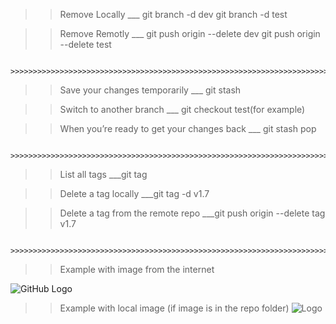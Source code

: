 >> Remove Locally           ___
   git branch -d dev
   git branch -d test

>> Remove Remotly
         ___
     git push origin --delete dev
     git push origin --delete test

                                    >>>>>>>>>>>>>>>>>>>>>>>>>>>>>>>>>>>>>>>>>>>>>>>>>>>>>>>>>>>>>>>>>>>>>>>>>>>>>>>>>>>

>> Save your changes temporarily 
    ___
 git stash

>>Switch to another branch
    ___
 git checkout test(for example)

>>When you’re ready to get your changes back
           ___
   git stash pop


                                 >>>>>>>>>>>>>>>>>>>>>>>>>>>>>>>>>>>>>>>>>>>>>>>>>>>>>>>>>>>>>>>>>>>>>>>>>>>>>>>>>>>>>

>> List all tags
          ___git tag

>> Delete a tag locally
        ___git tag -d v1.7

>> Delete a tag from the remote repo
        ___git push origin --delete tag v1.7

                                  >>>>>>>>>>>>>>>>>>>>>>>>>>>>>>>>>>>>>>>>>>>>>>>>>>>>>>>>>>>>>>>>>>>>>>>>>>>>>>>>>>>>>

>> Example with image from the internet

![GitHub Logo](https://github.githubassets.com/images/modules/logos_page/GitHub-Mark.png)



>> Example with local image (if image is in the repo folder)
![Logo](images/logo.png)






